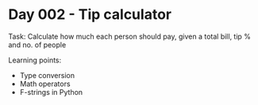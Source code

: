 # Day 002 - Tip calculator

Task: Calculate how much each person should pay, given a total bill, tip % and no. of people

Learning points:
- Type conversion
- Math operators
- F-strings in Python